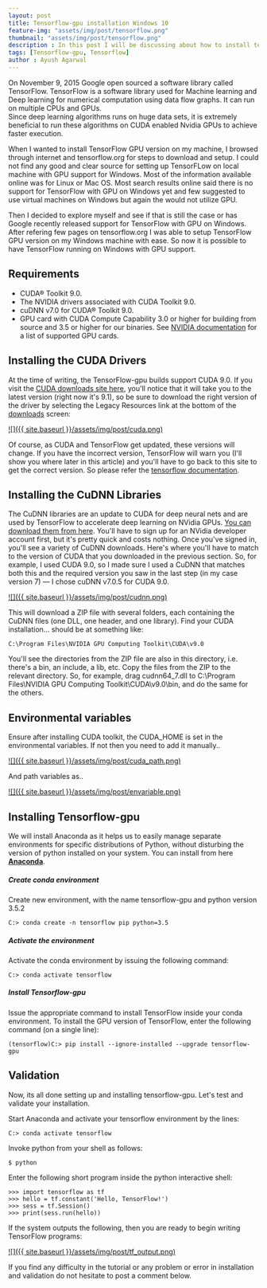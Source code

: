 ```yaml
---
layout: post
title: Tensorflow-gpu installation Windows 10 
feature-img: "assets/img/post/tensorflow.png"
thumbnail: "assets/img/post/tensorflow.png"
description : In this post I will be discussing about how to install tensorflow-gpu in Windows 10 using Anaconda.
tags: [Tensorflow-gpu, Tensorflow]
author : Ayush Agarwal
---
```


On November 9, 2015 Google open sourced a software library called TensorFlow. TensorFlow is a software library used for Machine learning and Deep learning for numerical computation using data flow graphs. It can run on multiple CPUs and GPUs.  
Since deep learning algorithms runs on huge data sets, it is extremely beneficial to run these algorithms on CUDA enabled Nvidia GPUs to achieve faster execution.

When I wanted to install TensorFlow GPU version on my machine, I browsed through internet and tensorflow.org for steps to download and setup. I could not find any good and clear source for setting up TensorFLow on local machine with GPU support for Windows. Most of the information available online was for Linux or Mac OS. Most search results online said there is no support for TensorFlow with GPU on Windows yet and few suggested to use virtual machines on Windows but again the would not utilize GPU.

Then I decided to explore myself and see if that is still the case or has Google recently released support for TensorFlow with GPU on Windows. After refering few pages on tensorflow.org I was able to setup TensorFlow GPU version on my Windows machine with ease. So now it is possible to have TensorFlow running on Windows with GPU support.

## Requirements

*   CUDA® Toolkit 9.0\.
*   The NVIDIA drivers associated with CUDA Toolkit 9.0.
*   cuDNN v7.0 for CUDA® Toolkit 9.0.
*   GPU card with CUDA Compute Capability 3.0 or higher for building from source and 3.5 or higher for our binaries. See [NVIDIA documentation](https://developer.nvidia.com/cuda-gpus) for a list of supported GPU cards.

## Installing the CUDA Drivers

At the time of writing, the TensorFlow-gpu builds support CUDA 9.0\. If you visit the [CUDA downloads site here](https://developer.nvidia.com/cuda-toolkit), you'll notice that it will take you to the latest version (right now it's 9.1), so be sure to download the right version of the driver by selecting the Legacy Resources link at the bottom of the [downloads](https://developer.nvidia.com/cuda-downloads) screen:

[![]({{ site.baseurl }}/assets/img/post/cuda.png)](#) 

Of course, as CUDA and TensorFlow get updated, these versions will change. If you have the incorrect version, TensorFlow will warn you (I'll show you where later in this article) and you'll have to go back to this site to get the correct version. So please refer the [tensorflow documentation](https://www.tensorflow.org/install/install_windows).

## Installing the CuDNN Libraries

The CuDNN libraries are an update to CUDA for deep neural nets and are used by TensorFlow to accelerate deep learning on NVidia GPUs. [You can download them from here](https://developer.nvidia.com/cudnn). You'll have to sign up for an NVidia developer account first, but it's pretty quick and costs nothing. Once you've signed in, you'll see a variety of CuDNN downloads. Here's where you'll have to match to the version of CUDA that you downloaded in the previous section. So, for example, I used CUDA 9.0, so I made sure I used a CuDNN that matches both this and the required version you saw in the last step (in my case version 7) — I chose cuDNN v7.0.5 for CUDA 9.0.

[![]({{ site.baseurl }}/assets/img/post/cudnn.png)](#) 

This will download a ZIP file with several folders, each containing the CuDNN files (one DLL, one header, and one library). Find your CUDA installation... should be at something like:

    C:\Program Files\NVIDIA GPU Computing Toolkit\CUDA\v9.0

You'll see the directories from the ZIP file are also in this directory, i.e. there's a bin, an include, a lib, etc. Copy the files from the ZIP to the relevant directory. So, for example, drag cudnn64_7.dll to C:\Program Files\NVIDIA GPU Computing Toolkit\CUDA\v9.0\bin, and do the same for the others.

## Environmental variables

Ensure after installing CUDA toolkit, the CUDA_HOME is set in the environmental variables. If not then you need to add it manually..

[![]({{ site.baseurl }}/assets/img/post/cuda_path.png)](#) 

And path variables as..

[![]({{ site.baseurl }}/assets/img/post/envariable.png)](#) 

## Installing Tensorflow-gpu

We will install Anaconda as it helps us to easily manage separate environments for specific distributions of Python, without disturbing the version of python installed on your system. You can install from here **[Anaconda](https://www.anaconda.com/download/)**.

##### Create conda environment

Create new environment, with the name tensorflow-gpu and python version 3.5.2

    C:> conda create -n tensorflow pip python=3.5

##### Activate the environment

Activate the conda environment by issuing the following command:

    C:> conda activate tensorflow

##### Install Tensorflow-gpu

Issue the appropriate command to install TensorFlow inside your conda environment. To install the GPU version of TensorFlow, enter the following command (on a single line):

    (tensorflow)C:> pip install --ignore-installed --upgrade tensorflow-gpu 

## Validation

Now, its all done setting up and installing tensorflow-gpu. Let's test and validate your installation.

Start Anaconda and activate your tensorflow environment by the lines:

    C:> conda activate tensorflow

Invoke python from your shell as follows:

    $ python

Enter the following short program inside the python interactive shell:

    >>> import tensorflow as tf
    >>> hello = tf.constant('Hello, TensorFlow!')
    >>> sess = tf.Session()
    >>> print(sess.run(hello))

If the system outputs the following, then you are ready to begin writing TensorFlow programs:

[![]({{ site.baseurl }}/assets/img/post/tf_output.png)](#) 

If you find any difficulty in the tutorial or any problem or error in installation and validation do not hesitate to post a comment below.
